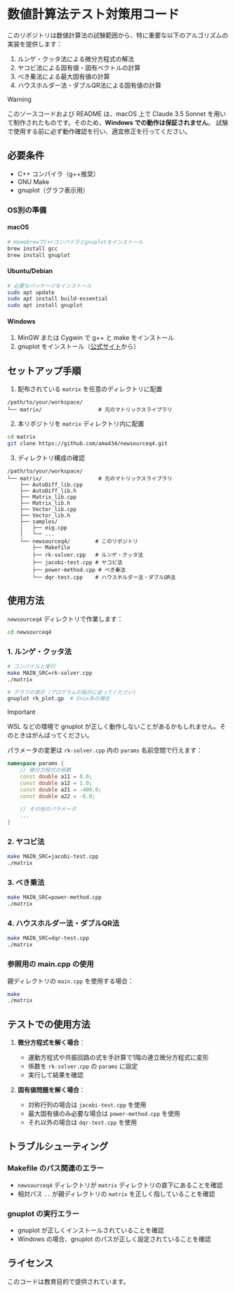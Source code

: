 # 数値計算法テスト対策用コード

このリポジトリは数値計算法の試験範囲から、特に重要な以下のアルゴリズムの実装を提供します：

1. ルンゲ・クッタ法による微分方程式の解法
2. ヤコビ法による固有値・固有ベクトルの計算
3. べき乗法による最大固有値の計算
4. ハウスホルダー法・ダブルQR法による固有値の計算

> [!WARNING]
> このソースコードおよび README は、macOS 上で Claude 3.5 Sonnet を用いて制作されたものです。そのため、**Windows での動作は保証されません**。
> 試験で使用する前に必ず動作確認を行い、適宜修正を行ってください。

## 必要条件

- C++ コンパイラ（g++推奨）
- GNU Make
- gnuplot（グラフ表示用）

### OS別の準備

#### macOS
```bash
# HomebrewでC++コンパイラとgnuplotをインストール
brew install gcc
brew install gnuplot
```

#### Ubuntu/Debian
```bash
# 必要なパッケージをインストール
sudo apt update
sudo apt install build-essential
sudo apt install gnuplot
```

#### Windows
1. MinGW または Cygwin で g++ と make をインストール
2. gnuplot をインストール（[公式サイト](http://www.gnuplot.info/)から）

## セットアップ手順

1. 配布されている `matrix` を任意のディレクトリに配置
```
/path/to/your/workspace/
└── matrix/                  # 元のマトリックスライブラリ
```

2. 本リポジトリを `matrix` ディレクトリ内に配置
```bash
cd matrix
git clone https://github.com/ama434/newsourceq4.git
```

3. ディレクトリ構成の確認
```
/path/to/your/workspace/
└── matrix/                  # 元のマトリックスライブラリ
    ├── AutoDiff_lib.cpp
    ├── AutoDiff_lib.h
    ├── Matrix_lib.cpp
    ├── Matrix_lib.h
    ├── Vector_lib.cpp
    ├── Vector_lib.h
    ├── samples/
    │   ├── eig.cpp
    │   └── ...
    └── newsourceq4/        # このリポジトリ
        ├── Makefile
        ├── rk-solver.cpp   # ルンゲ・クッタ法
        ├── jacobi-test.cpp # ヤコビ法
        ├── power-method.cpp # べき乗法
        └── dqr-test.cpp    # ハウスホルダー法・ダブルQR法
```

## 使用方法

`newsourceq4` ディレクトリで作業します：
```bash
cd newsourceq4
```

### 1. ルンゲ・クッタ法
```bash
# コンパイルと実行
make MAIN_SRC=rk-solver.cpp
./matrix

# グラフの表示（プログラムの指示に従ってください）
gnuplot rk_plot.gp  # Unix系の場合
```

> [!IMPORTANT]
> WSL などの環境で gnuplot が正しく動作しないことがあるかもしれません。そのときはがんばってください。

パラメータの変更は `rk-solver.cpp` 内の `params` 名前空間で行えます：
```cpp
namespace params {
    // 微分方程式の係数
    const double a11 = 0.0;
    const double a12 = 1.0;
    const double a21 = -400.0;
    const double a22 = -6.0;
    
    // その他のパラメータ
    ...
}
```

### 2. ヤコビ法
```bash
make MAIN_SRC=jacobi-test.cpp
./matrix
```

### 3. べき乗法
```bash
make MAIN_SRC=power-method.cpp
./matrix
```

### 4. ハウスホルダー法・ダブルQR法
```bash
make MAIN_SRC=dqr-test.cpp
./matrix
```

### 参照用の main.cpp の使用
親ディレクトリの `main.cpp` を使用する場合：
```bash
make
./matrix
```

## テストでの使用方法

1. **微分方程式を解く場合**：
   - 運動方程式や共振回路の式を手計算で1階の連立微分方程式に変形
   - 係数を `rk-solver.cpp` の `params` に設定
   - 実行して結果を確認

2. **固有値問題を解く場合**：
   - 対称行列の場合は `jacobi-test.cpp` を使用
   - 最大固有値のみ必要な場合は `power-method.cpp` を使用
   - それ以外の場合は `dqr-test.cpp` を使用

## トラブルシューティング

### Makefile のパス関連のエラー
- `newsourceq4` ディレクトリが `matrix` ディレクトリの直下にあることを確認
- 相対パス `..` が親ディレクトリの `matrix` を正しく指していることを確認

### gnuplot の実行エラー
- gnuplot が正しくインストールされていることを確認
- Windows の場合、gnuplot のパスが正しく設定されていることを確認

## ライセンス
このコードは教育目的で提供されています。
